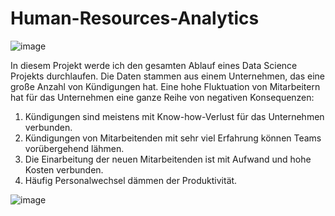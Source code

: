 # Human-Resources-Analytics

![image](https://user-images.githubusercontent.com/18030121/163380806-2c74c4ab-9f95-4483-bf77-06cf98d8422a.png)


In diesem Projekt werde ich den gesamten Ablauf eines Data Science Projekts durchlaufen. Die Daten stammen aus einem Unternehmen, das eine große Anzahl von Kündigungen hat. Eine hohe Fluktuation von Mitarbeitern hat für das Unternehmen eine ganze Reihe von negativen Konsequenzen:
1. Kündigungen sind meistens mit Know-how-Verlust für das Unternehmen verbunden.
2. Kündigungen von Mitarbeitenden mit sehr viel Erfahrung können Teams vorübergehend lähmen.
3. Die Einarbeitung der neuen Mitarbeitenden ist mit Aufwand und hohe Kosten verbunden.
4. Häufig Personalwechsel dämmen der Produktivität.

![image](https://user-images.githubusercontent.com/18030121/163380944-edf66a59-d479-4235-afcc-2fbd9d6f463c.png)
